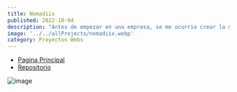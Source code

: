 ```yaml
---
title: Nomadiix
published: 2022-10-04
description: "Antes de empezar en una empresa, se me ocurrio crear la mia propia para tener mas experiencia y de paso queda para mi portfolio"
image: '../../allProjects/nomadiix.webp'
category: Proyectos Webs
---
```


- [Pagina Principal](https://nomadiix-website.vercel.app/)
- [Repositorio](https://github.com/Fabian-Martinez-Rincon/Nomadiix-Website)

![image](https://github.com/user-attachments/assets/fb7ce7ec-a791-4f98-9960-71f6a94294cc)